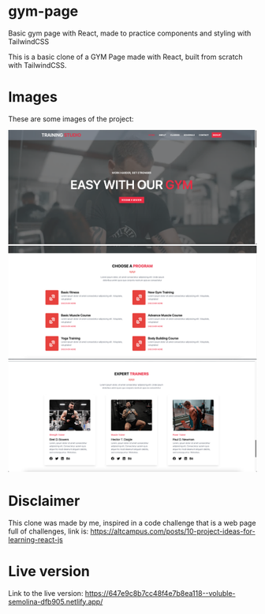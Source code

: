 # gym-page
Basic gym page with React, made to practice components and styling with TailwindCSS

This is a basic clone of a GYM Page made with React, built from scratch with TailwindCSS.

# Images
These are some images of the project:

<img src="public/docs/gymSS.png" width="800px">

<img src="public/docs/gymSS2.png" width="800px">

<img src="public/docs/gymSS3.png" width="800px">

# Disclaimer
This clone was made by me, inspired in a code challenge that is a web page full of challenges, link is: https://altcampus.com/posts/10-project-ideas-for-learning-react-js

# Live version
Link to the live version: https://647e9c8b7cc48f4e7b8ea118--voluble-semolina-dfb905.netlify.app/

